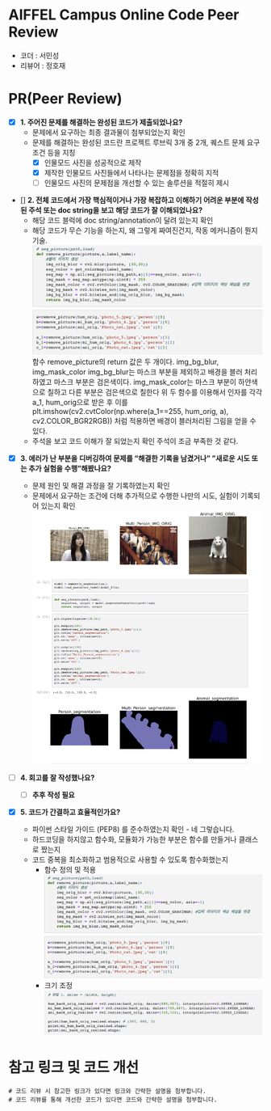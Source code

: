 # AIFFEL Campus Online Code Peer Review
- 코더 : 서민성
- 리뷰어 : 정호재


# PR(Peer Review)
- [X]  **1. 주어진 문제를 해결하는 완성된 코드가 제출되었나요?**
    - 문제에서 요구하는 최종 결과물이 첨부되었는지 확인
    - 문제를 해결하는 완성된 코드란 프로젝트 루브릭 3개 중 2개, 
    퀘스트 문제 요구조건 등을 지칭
        - [X] 인물모드 사진을 성공적으로 제작
        - [X] 제작한 인물모드 사진들에서 나타나는 문제점을 정확히 지적
        - [ ] 인물모드 사진의 문제점을 개선할 수 있는 솔루션을 적절히 제시
    
- []  **2. 전체 코드에서 가장 핵심적이거나 가장 복잡하고 이해하기 어려운 부분에 작성된 
주석 또는 doc string을 보고 해당 코드가 잘 이해되었나요?**
    - 해당 코드 블럭에 doc string/annotation이 달려 있는지 확인
    - 해당 코드가 무슨 기능을 하는지, 왜 그렇게 짜여진건지, 작동 메커니즘이 뭔지 기술.
          ![img](asset_for_review/img2.png)
          함수 remove_picture의 return 값은 두 개이다. img_bg_blur, img_mask_color
          img_bg_blur는 마스크 부분을 제외하고 배경을 블러 처리하였고 마스크 부분은 검은색이다.
          img_mask_color는 마스크 부분이 하얀색으로 칠하고 다른 부분은 검은색으로 칠한다
          위 두 함수를 이용해서 인자를 각각 a_1, hum_orig으로 받은 후 이를
          plt.imshow(cv2.cvtColor(np.where(a_1==255, hum_orig, a), cv2.COLOR_BGR2RGB)) 처럼 적용하면 배경이 블러처리된 그림을 얻을 수 있다.  
    - 주석을 보고 코드 이해가 잘 되었는지 확인
          주석이 조금 부족한 것 같다.  
        
- [X]  **3. 에러가 난 부분을 디버깅하여 문제를 “해결한 기록을 남겼거나” 
”새로운 시도 또는 추가 실험을 수행”해봤나요?**
    - 문제 원인 및 해결 과정을 잘 기록하였는지 확인
    - 문제에서 요구하는 조건에 더해 추가적으로 수행한 나만의 시도, 
    실험이 기록되어 있는지 확인  
    ![img](asset_for_review/img1.png)
        
- [ ]  **4. 회고를 잘 작성했나요?**
    - [ ] **추후 작성 필요**
        
- [X]  **5. 코드가 간결하고 효율적인가요?**
    - 파이썬 스타일 가이드 (PEP8) 를 준수하였는지 확인
          - 네 그렇습니다.
    - 하드코딩을 하지않고 함수화, 모듈화가 가능한 부분은 함수를 만들거나 클래스로 짰는지
    - 코드 중복을 최소화하고 범용적으로 사용할 수 있도록 함수화했는지
        - 함수 정의 및 적용  
        ![img](asset_for_review/img2.png)
        - 크기 조정  
        ![img](asset_for_review/img3.png)

# 참고 링크 및 코드 개선
```
# 코드 리뷰 시 참고한 링크가 있다면 링크와 간략한 설명을 첨부합니다.
# 코드 리뷰를 통해 개선한 코드가 있다면 코드와 간략한 설명을 첨부합니다.
```
